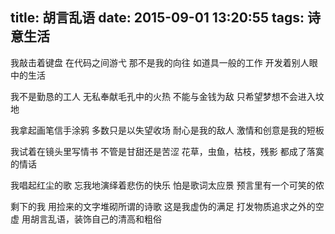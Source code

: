 ﻿title: 胡言乱语
date: 2015-09-01 13:20:55
tags: 诗意生活
---
我敲击着键盘
在代码之间游弋
那不是我的向往
如道具一般的工作
开发着别人眼中的生活

我不是勤恳的工人
无私奉献毛孔中的火热
不能与金钱为敌
只希望梦想不会进入坟地

我拿起画笔信手涂鸦
多数只是以失望收场
耐心是我的敌人
激情和创意是我的短板

我试着在镜头里写情书
不管是甘甜还是苦涩
花草，虫鱼，枯枝，残影
都成了落寞的情话

我唱起红尘的歌
忘我地演绎着悲伤的快乐
怕是歌词太应景
预言里有一个可笑的侬


剩下的我
用捡来的文字堆砌所谓的诗歌
这是我虚伪的满足
打发物质追求之外的空虚
用胡言乱语，装饰自己的清高和粗俗